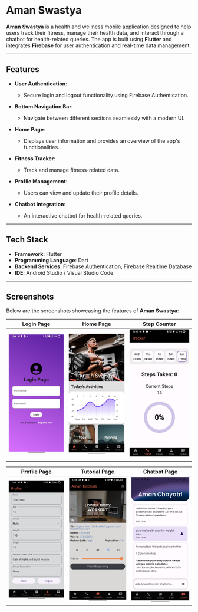 # Aman Swastya

**Aman Swastya** is a health and wellness mobile application designed to help users track their fitness, manage their health data, and interact through a chatbot for health-related queries. The app is built using **Flutter** and integrates **Firebase** for user authentication and real-time data management.

---

## Features

- **User Authentication**:  
  - Secure login and logout functionality using Firebase Authentication.

- **Bottom Navigation Bar**:  
  - Navigate between different sections seamlessly with a modern UI.

- **Home Page**:  
  - Displays user information and provides an overview of the app's functionalities.

- **Fitness Tracker**:  
  - Track and manage fitness-related data.

- **Profile Management**:  
  - Users can view and update their profile details.

- **Chatbot Integration**:  
  - An interactive chatbot for health-related queries.

---

## Tech Stack

- **Framework**: Flutter  
- **Programming Language**: Dart  
- **Backend Services**: Firebase Authentication, Firebase Realtime Database  
- **IDE**: Android Studio / Visual Studio Code  

---
## Screenshots

Below are the screenshots showcasing the features of **Aman Swastya**:

| Login Page          | Home Page          | Step Counter       |
|---------------------|--------------------|--------------------|
| ![Login](https://github.com/Kamalesh-L/AmanSwastya/blob/c33f42f98bc3b3a66a4c448f67afb10c6113f028/login.jpeg?raw=true) | ![Home](https://github.com/Kamalesh-L/AmanSwastya/blob/c33f42f98bc3b3a66a4c448f67afb10c6113f028/home.jpeg?raw=true) | ![Step Counter](https://github.com/Kamalesh-L/AmanSwastya/blob/c33f42f98bc3b3a66a4c448f67afb10c6113f028/stepCount.jpeg?raw=true) |

| Profile Page         | Tutorial Page      | Chatbot Page       |
|---------------------|--------------------|--------------------|
| ![Profile](https://github.com/Kamalesh-L/AmanSwastya/blob/c33f42f98bc3b3a66a4c448f67afb10c6113f028/profile.jpeg?raw=true) | ![Tutorial](https://github.com/Kamalesh-L/AmanSwastya/blob/c33f42f98bc3b3a66a4c448f67afb10c6113f028/tutorial.jpeg?raw=true) | ![Chatbot](https://github.com/Kamalesh-L/AmanSwastya/blob/c33f42f98bc3b3a66a4c448f67afb10c6113f028/chatbot.jpeg?raw=true) |


